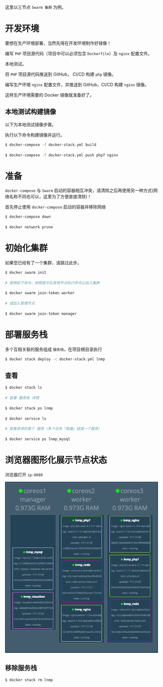 这里以三节点 `Swarm 集群` 为例。

# 开发环境

要想在生产环境部署，当然先得在开发环境制作好镜像！

编写 `PHP` 项目源代码（项目中可以必须包含 `Dockerfile`）及 `nginx` 配置文件。

本地测试。

将 `PHP` 项目源代码推送到 GitHub， CI/CD 构建 `php` 镜像。

编写生产环境 `nginx` 配置文件，并推送到 GitHub，CI/CD 构建 `nginx` 镜像。

这样生产环境需要的 Docker 镜像就准备好了。

## 本地测试构建镜像

以下为本地测试镜像步骤。

执行以下命令构建镜像并运行。

```bash
$ docker-compose -f docker-stack.yml build

$ docker-compose -f docker-stack.yml push php7 nginx
```

# 准备

`docker-compose` 与 `Swarm` 启动的容器相互冲突，请清除之后再使用另一种方式(网络名称不同也可以，这里为了方便直接清除)！

首先停止使用 `docker-compose` 启动的容器并移除网络

```bash
$ docker-compose down

$ docker network prune
```

# 初始化集群

如果您已经有了一个集群，请跳过此步。

```bash
$ docker swarm init

# 使用如下命令，按照提示在其他节点执行命令以加入集群

$ docker swarm join-token worker

# 或加入管理节点

$ docker swarm join-token manager
```

# 部署服务栈

多个互相关联的服务组成 `服务栈`，在项目根目录执行

```bash
$ docker stack deploy -c docker-stack.yml lnmp
```

## 查看

```bash
$ docker stack ls

# 查看 服务栈 详情

$ docker stack ps lnmp

$ docker service ls

# 查看具体的某个 服务（多个任务「容器」组成一个服务）

$ docker service ps lnmp_mysql
```

# 浏览器图形化展示节点状态

浏览器打开 `ip:8080`

![](../img/docker-swarm-three.png)

## 移除服务栈

```bash
$ docker stack rm lnmp
```
